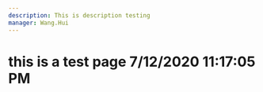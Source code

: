 ```yaml
---
description: This is description testing
manager: Wang.Hui
---
```

# this is a test page 7/12/2020 11:17:05 PM